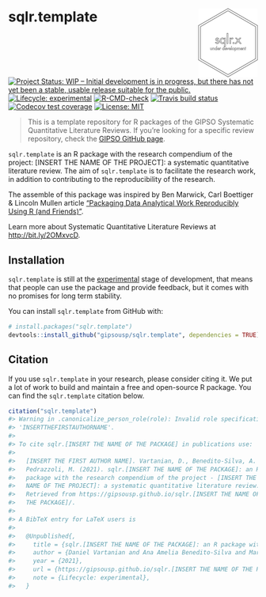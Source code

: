 
<!-- README.md is generated from README.Rmd. Please edit that file -->

# sqlr.template <a href='https://gipsousp.github.io/sqlr.template'><img src='man/figures/logo.png' align="right" height="139" /></a>

<!-- badges: start -->

[![Project Status: WIP – Initial development is in progress, but there
has not yet been a stable, usable release suitable for the
public.](https://www.repostatus.org/badges/latest/wip.svg)](https://www.repostatus.org/#wip)
[![Lifecycle:
experimental](https://img.shields.io/badge/lifecycle-experimental-orange.svg)](https://lifecycle.r-lib.org/articles/stages.html#experimental)
[![R-CMD-check](https://github.com/gipsousp/sqlr.template/workflows/R-CMD-check/badge.svg)](https://github.com/gipsousp/sqlr.template/actions)
[![Travis build
status](https://travis-ci.com/gipsousp/sqlr.template.svg?branch=master)](https://travis-ci.com/gipsousp/sqlr.template)
[![Codecov test
coverage](https://codecov.io/gh/gipsousp/sqlr.template/branch/master/graph/badge.svg)](https://codecov.io/gh/gipsousp/sqlr.template?branch=master)
[![License:
MIT](https://img.shields.io/badge/license-MIT-green)](https://choosealicense.com/licenses/mit/)
<!-- badges: end -->

> This is a template repository for R packages of the GIPSO Systematic
> Quantitative Literature Reviews. If you’re looking for a specific
> review repository, check the [GIPSO GitHub
> page](https://github.com/gipsousp).

`sqlr.template` is an R package with the research compendium of the
project: \[INSERT THE NAME OF THE PROJECT\]: a systematic quantitative
literature review. The aim of `sqlr.template` is to facilitate the
research work, in addition to contributing to the reproducibility of the
research.

The assemble of this package was inspired by Ben Marwick, Carl Boettiger
& Lincoln Mullen article [“Packaging Data Analytical Work Reproducibly
Using R (and Friends)”](https://doi.org/10.1080/00031305.2017.1375986).

Learn more about Systematic Quantitative Literature Reviews at
<http://bit.ly/2OMxvcD>.

## Installation

`sqlr.template` is still at the
[experimental](https://lifecycle.r-lib.org/articles/stages.html#experimental)
stage of development, that means that people can use the package and
provide feedback, but it comes with no promises for long term stability.

You can install `sqlr.template` from GitHub with:

``` r
# install.packages("sqlr.template")
devtools::install_github("gipsousp/sqlr.template", dependencies = TRUE)
```

## Citation

If you use `sqlr.template` in your research, please consider citing it.
We put a lot of work to build and maintain a free and open-source R
package. You can find the `sqlr.template` citation below.

``` r
citation("sqlr.template")
#> Warning in .canonicalize_person_role(role): Invalid role specification:
#> 'INSERTTHEFIRSTAUTHORNAME'.
#> 
#> To cite sqlr.[INSERT THE NAME OF THE PACKAGE] in publications use:
#> 
#>   [INSERT THE FIRST AUTHOR NAME]. Vartanian, D., Benedito-Silva, A. A.,
#>   Pedrazzoli, M. (2021). sqlr.[INSERT THE NAME OF THE PACKAGE]: an R
#>   package with the research compendium of the project - [INSERT THE
#>   NAME OF THE PROJECT]: a systematic quantitative literature review.
#>   Retrieved from https://gipsousp.github.io/sqlr.[INSERT THE NAME OF
#>   THE PACKAGE]/.
#> 
#> A BibTeX entry for LaTeX users is
#> 
#>   @Unpublished{,
#>     title = {sqlr.[INSERT THE NAME OF THE PACKAGE]: an R package with the research compendium of the project - [INSERT THE NAME OF THE PROJECT]: a systematic quantitative literature review},
#>     author = {Daniel Vartanian and Ana Amelia Benedito-Silva and Mario Pedrazzoli},
#>     year = {2021},
#>     url = {https://gipsousp.github.io/sqlr.[INSERT THE NAME OF THE PACKAGE]/},
#>     note = {Lifecycle: experimental},
#>   }
```
